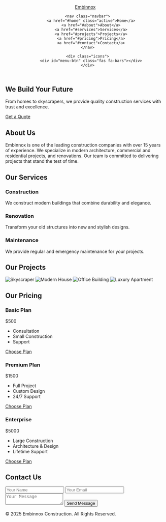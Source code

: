 <!DOCTYPE html>
<html lang="en">
<head>
   <meta charset="UTF-8">
   <meta http-equiv="X-UA-Compatible" content="IE=edge">
   <meta name="viewport" content="width=device-width, initial-scale=1.0">
   <title>Embinnox Construction</title>
   <!-- Font Awesome -->
   <link rel="stylesheet" href="https://cdnjs.cloudflare.com/ajax/libs/font-awesome/5.15.4/css/all.min.css">
   <!-- Custom CSS -->
   <link rel="stylesheet" href="style.css">
</head>
<body>
   <!-- Header -->
   <header class="header">
      <a href="#" class="logo">Em<span>binnox</span></a>
      
      <nav class="navbar">
         <a href="#home" class="active">Home</a>
         <a href="#about">About</a>
         <a href="#services">Services</a>
         <a href="#projects">Projects</a>
         <a href="#pricing">Pricing</a>
         <a href="#contact">Contact</a>
      </nav>

      <div class="icons">
         <div id="menu-btn" class="fas fa-bars"></div>
      </div>
   </header>

   <!-- Home -->
   <section id="home" class="home">
      <div class="overlay"></div>
      <div class="content">
         <h1>We Build Your Future</h1>
         <p>From homes to skyscrapers, we provide quality construction services with trust and excellence.</p>
         <a href="#contact" class="btn">Get a Quote</a>
      </div>
   </section>

   <!-- About -->
   <section id="about" class="about">
      <h2 class="heading">About <span>Us</span></h2>
      <p>
         Embinnox is one of the leading construction companies with over 15 years of experience. 
         We specialize in modern architecture, commercial and residential projects, and renovations. 
         Our team is committed to delivering projects that stand the test of time.
      </p>
   </section>

   <!-- Services -->
   <section id="services" class="services">
      <h2 class="heading">Our <span>Services</span></h2>
      <div class="service-container">
         <div class="service-box">
            <i class="fas fa-building"></i>
            <h3>Construction</h3>
            <p>We construct modern buildings that combine durability and elegance.</p>
         </div>
         <div class="service-box">
            <i class="fas fa-paint-roller"></i>
            <h3>Renovation</h3>
            <p>Transform your old structures into new and stylish designs.</p>
         </div>
         <div class="service-box">
            <i class="fas fa-tools"></i>
            <h3>Maintenance</h3>
            <p>We provide regular and emergency maintenance for your projects.</p>
         </div>
      </div>
   </section>

   <!-- Projects -->
   <section id="projects" class="projects">
      <h2 class="heading">Our <span>Projects</span></h2>
      <div class="project-gallery">
         <img src="https://images.unsplash.com/photo-1503387762-592deb58ef4e?auto=format&fit=crop&w=800&q=80" alt="Skyscraper">
         <img src="https://images.unsplash.com/photo-1501594907352-04cda38ebc29?auto=format&fit=crop&w=800&q=80" alt="Modern House">
         <img src="https://images.unsplash.com/photo-1501183638710-841dd1904471?auto=format&fit=crop&w=800&q=80" alt="Office Building">
         <img src="https://images.unsplash.com/photo-1523413651479-597eb2da0ad6?auto=format&fit=crop&w=800&q=80" alt="Luxury Apartment">
      </div>
   </section>

   <!-- Pricing -->
   <section id="pricing" class="pricing">
      <h2 class="heading">Our <span>Pricing</span></h2>
      <div class="price-container">
         <div class="price-card">
            <h3>Basic Plan</h3>
            <p class="price">$500</p>
            <ul>
               <li>Consultation</li>
               <li>Small Construction</li>
               <li>Support</li>
            </ul>
            <a href="#contact" class="btn">Choose Plan</a>
         </div>
         <div class="price-card popular">
            <h3>Premium Plan</h3>
            <p class="price">$1500</p>
            <ul>
               <li>Full Project</li>
               <li>Custom Design</li>
               <li>24/7 Support</li>
            </ul>
            <a href="#contact" class="btn">Choose Plan</a>
         </div>
         <div class="price-card">
            <h3>Enterprise</h3>
            <p class="price">$5000</p>
            <ul>
               <li>Large Construction</li>
               <li>Architecture & Design</li>
               <li>Lifetime Support</li>
            </ul>
            <a href="#contact" class="btn">Choose Plan</a>
         </div>
      </div>
   </section>

   <!-- Contact -->
   <section id="contact" class="contact">
      <h2 class="heading">Contact <span>Us</span></h2>
      <form>
         <input type="text" placeholder="Your Name" required>
         <input type="email" placeholder="Your Email" required>
         <textarea placeholder="Your Message"></textarea>
         <button type="submit" class="btn">Send Message</button>
      </form>
   </section>

   <!-- Footer -->
   <footer>
      <p>© 2025 Embinnox Construction. All Rights Reserved.</p>
   </footer>

   <!-- JavaScript -->
   <script src="script.js"></script>
</body>
</html>

